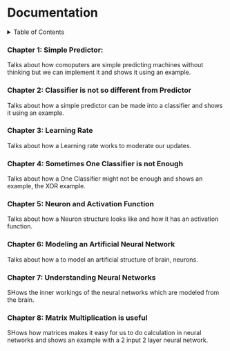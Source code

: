 
# Documentation

<!-- TABLE OF CONTENTS -->
<details>
  <summary>Table of Contents</summary>
  <ol>
    <li><a href="#c1">Chapter 1</a></li>
    <li><a href="#c2">Chapter 2</a></li>
    <li><a href="#c3">Chapter 3</a></li>
    <li><a href="#c4">Chapter 4</a></li>
    <li><a href="#c5">Chapter 5</a></li>
    <li><a href="#c6">Chapter 6</a></li>
    <li><a href="#c7">Chapter 7</a></li>
    <li><a href="#Chapter8">Chapter 8</a></li>
  </ol>
</details>


### Chapter 1: Simple Predictor:
Talks about how comoputers are simple predicting machines without thinking but we can implement it and shows it using an example.

### Chapter 2: Classifier is not so different from Predictor
Talks about how a simple predictor can be made into a classifier and shows it using an example.

### Chapter 3: Learning Rate
Talks about how a Learning rate works to moderate our updates.

### Chapter 4: Sometimes One Classifier is not Enough
Talks about how a One Classifier might not be enough and shows an example, the XOR example.

### Chapter 5: Neuron and Activation Function
Talks about how a Neuron structure looks like and how it has an activation function.

### Chapter 6: Modeling an Artificial Neural Network
Talks about how a to model an artificial structure of brain, neurons.

### Chapter 7: Understanding Neural Networks
SHows the inner workings of the neural networks which are modeled from the brain.

### Chapter 8: Matrix Multiplication is useful
SHows how matrices makes it easy for us to do calculation in neural networks and shows an example with a 2 input 2 layer neural network.

